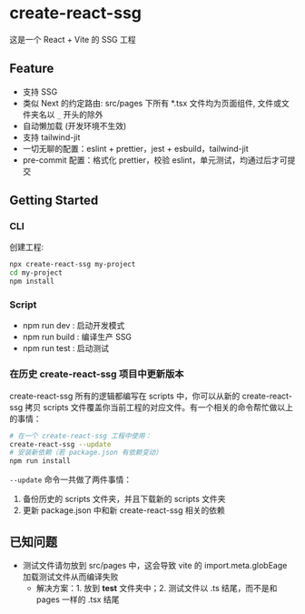 # create-react-ssg

这是一个 React + Vite 的 SSG 工程

## Feature

- 支持 SSG
- 类似 Next 的约定路由: src/pages 下所有 \*.tsx 文件均为页面组件, 文件或文件夹名以 `_` 开头的除外
- 自动懒加载 (开发环境不生效)
- 支持 tailwind-jit
- 一切无聊的配置：eslint + prettier，jest + esbuild，tailwind-jit
- pre-commit 配置：格式化 prettier，校验 eslint，单元测试，均通过后才可提交

## Getting Started

### CLI

创建工程:

```bash
npx create-react-ssg my-project
cd my-project
npm install
```

### Script

- npm run dev : 启动开发模式
- npm run build : 编译生产 SSG
- npm run test : 启动测试


### 在历史 create-react-ssg 项目中更新版本

create-react-ssg 所有的逻辑都编写在 scripts 中，你可以从新的 create-react-ssg 拷贝 scripts 文件覆盖你当前工程的对应文件。有一个相关的命令帮忙做以上的事情：

```bash
# 在一个 create-react-ssg 工程中使用：
create-react-ssg --update
# 安装新依赖（若 package.json 有依赖变动）
npm run install
```

`--update` 命令一共做了两件事情：

1. 备份历史的 scripts 文件夹，并且下载新的 scripts 文件夹
2. 更新 package.json 中和新 create-react-ssg 相关的依赖

## 已知问题

- 测试文件请勿放到 src/pages 中，这会导致 vite 的 import.meta.globEage 加载测试文件从而编译失败
  - 解决方案：1. 放到 __test__ 文件夹中；2. 测试文件以 .ts 结尾，而不是和 pages 一样的 .tsx 结尾
